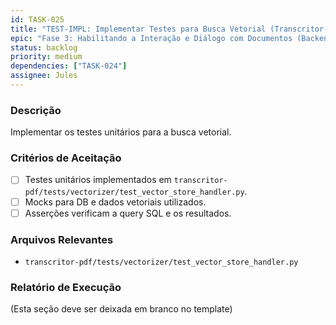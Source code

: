```yaml
---
id: TASK-025
title: "TEST-IMPL: Implementar Testes para Busca Vetorial (Transcritor-PDF)"
epic: "Fase 3: Habilitando a Interação e Diálogo com Documentos (Backend do Transcritor-PDF)"
status: backlog
priority: medium
dependencies: ["TASK-024"]
assignee: Jules
---
```


### Descrição

Implementar os testes unitários para a busca vetorial.

### Critérios de Aceitação

- [ ] Testes unitários implementados em `transcritor-pdf/tests/vectorizer/test_vector_store_handler.py`.
- [ ] Mocks para DB e dados vetoriais utilizados.
- [ ] Asserções verificam a query SQL e os resultados.

### Arquivos Relevantes

* `transcritor-pdf/tests/vectorizer/test_vector_store_handler.py`

### Relatório de Execução

(Esta seção deve ser deixada em branco no template)
